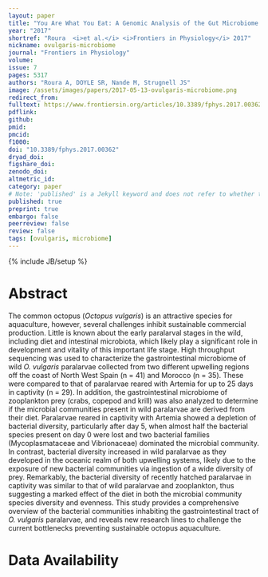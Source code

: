 ```yaml
---
layout: paper
title: "You Are What You Eat: A Genomic Analysis of the Gut Microbiome of Captive and Wild Octopus vulgaris Paralarvae and Their Zooplankton Prey"
year: "2017"
shortref: "Roura  <i>et al.</i> <i>Frontiers in Physiology</i> 2017"
nickname: ovulgaris-microbiome
journal: "Frontiers in Physiology"
volume: 
issue: 7
pages: 5317
authors: "Roura A, DOYLE SR, Nande M, Strugnell JS"
image: /assets/images/papers/2017-05-13-ovulgaris-microbiome.png
redirect_from: 
fulltext: https://www.frontiersin.org/articles/10.3389/fphys.2017.00362/full
pdflink: 
github: 
pmid: 
pmcid: 
f1000: 
doi: "10.3389/fphys.2017.00362"
dryad_doi:
figshare_doi: 
zenodo_doi: 
altmetric_id: 
category: paper
# Note: 'published' is a Jekyll keyword and does not refer to whether the paper is published, but rather to whether this Markdown should be part of the rendered site.
published: true
preprint: true
embargo: false	
peerreview: false
review: false
tags: [ovulgaris, microbiome]
---
```

{% include JB/setup %}

# Abstract 

The common octopus (*Octopus vulgaris*) is an attractive species for aquaculture, however, several challenges inhibit sustainable commercial production. Little is known about the early paralarval stages in the wild, including diet and intestinal microbiota, which likely play a significant role in development and vitality of this important life stage. High throughput sequencing was used to characterize the gastrointestinal microbiome of wild *O. vulgaris* paralarvae collected from two different upwelling regions off the coast of North West Spain (n = 41) and Morocco (n = 35). These were compared to that of paralarvae reared with Artemia for up to 25 days in captivity (n = 29). In addition, the gastrointestinal microbiome of zooplankton prey (crabs, copepod and krill) was also analyzed to determine if the microbial communities present in wild paralarvae are derived from their diet. Paralarvae reared in captivity with Artemia showed a depletion of bacterial diversity, particularly after day 5, when almost half the bacterial species present on day 0 were lost and two bacterial families (Mycoplasmataceae and Vibrionaceae) dominated the microbial community. In contrast, bacterial diversity increased in wild paralarvae as they developed in the oceanic realm of both upwelling systems, likely due to the exposure of new bacterial communities via ingestion of a wide diversity of prey. Remarkably, the bacterial diversity of recently hatched paralarvae in captivity was similar to that of wild paralarvae and zooplankton, thus suggesting a marked effect of the diet in both the microbial community species diversity and evenness. This study provides a comprehensive overview of the bacterial communities inhabiting the gastrointestinal tract of *O. vulgaris* paralarvae, and reveals new research lines to challenge the current bottlenecks preventing sustainable octopus aquaculture.

# Data Availability




